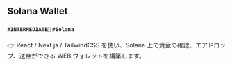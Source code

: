 ## Solana Wallet

#### `#INTERMEDIATE🐥` `#Solana` 

👉 React / Next.js / TailwindCSS を使い、Solana 上で資金の確認、エアドロップ、送金ができる WEB ウォレットを構築します。
